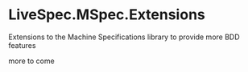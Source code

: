# LiveSpec.MSpec.Extensions
Extensions to the Machine Specifications library to provide more BDD features

more to come
